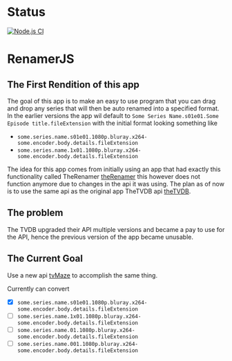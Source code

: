 # Status

[![Node.js CI](https://github.com/Caaarrrlll/TheRenamer/actions/workflows/node.js.yml/badge.svg)](https://github.com/Caaarrrlll/TheRenamer/actions/workflows/node.js.yml)

# RenamerJS

## The First Rendition of this app

The goal of this app is to make an easy to use program that you can drag and drop any series that will then be auto renamed into a specified format.
In the earlier versions the app wil default to
`Some Series Name.s01e01.Some Episode title.fileExtension`
with the initial format looking something like

-   `some.series.name.s01e01.1080p.bluray.x264-some.encoder.body.details.fileExtension`
-   `some.series.name.1x01.1080p.bluray.x264-some.encoder.body.details.fileExtension`

The idea for this app comes from initially using an app that had exactly this functionality called TheRenamer [theRenamer](http://www.therenamer.com/) this however does not function anymore due to changes in the api it was using.
The plan as of now is to use the same api as the original app TheTVDB api [theTVDB](https://api.thetvdb.com/swagger).

## The problem

The TVDB upgraded their API multiple versions and became a pay to use for the API, hence the previous version of the app became unusable.

## The Current Goal

Use a new api [tvMaze](https://www.tvmaze.com/api) to accomplish the same thing.

Currently can convert

-   [x] `some.series.name.s01e01.1080p.bluray.x264-some.encoder.body.details.fileExtension`
-   [ ] `some.series.name.1x01.1080p.bluray.x264-some.encoder.body.details.fileExtension`
-   [ ] `some.series.name.01.1080p.bluray.x264-some.encoder.body.details.fileExtension`
-   [ ] `some.series.name.001.1080p.bluray.x264-some.encoder.body.details.fileExtension`
